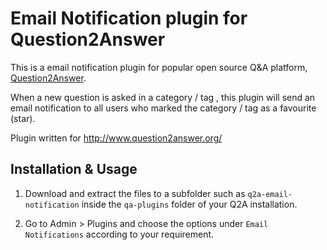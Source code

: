 ﻿
Email Notification plugin for Question2Answer
=================================================

This is a email notification plugin for popular open source Q&A platform, [Question2Answer](http://www.question2answer.org). 

When a new question is asked in a category / tag , this plugin will send an email notification to all users who marked the category / tag as a favourite (star).

Plugin written for http://www.question2answer.org/

Installation & Usage
-------------------------------------------------

1. Download and extract the files to a subfolder such as `q2a-email-notification` inside the `qa-plugins` folder of your Q2A installation.

2. Go to Admin > Plugins and choose the options under `Email Notifications` according to your requirement.
